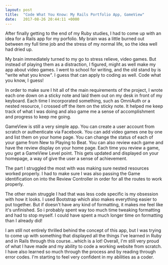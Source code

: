 ```yaml
---
layout: post
title:  "Code What You Know: My Rails Portfolio App, GameView"
date:   2017-08-26 20:44:11 +0000
---
```



After finally getting to the end of my Ruby studies, I had to come up with an idea for a Rails app for my porfolio. My brain was a little burned out between my full time job and the stress of my normal life, so the idea well had dried up.

My brain immediately turned to my go to stress relieve, video games. But instead of playing them as a distraction, I figured, might as well make my app about video games. I went to school for writing, and the old stand by is "write what you know". I guess that can apply to coding as well. Code what you know, I guess!

In order to make sure I hit all of the main requirements of the project, I wrote each one down on a sticky note and laid them out on my desk in front of my keyboard.  Each time I incorporated something, such as OmniAuth or a nested resource, I crossed off the item on the sticky note. It helped me keep track of what I was doing and also game me a sense of accomplishment and progress to keep me going.

GameView is still a very simple app. You can create a user account from scratch or authenticate via Facebook. You can add video games one by one and list them on your home page. You can change the status of each of your game from New to Playing to Beat. You can also review each game and have the review display on your home page. Each time you review a game, you get a GameView Level point. This gets updated and displayed on your homepage, a way of give the user a sense of achievement.

The part I struggled the most with was making sure nested resources worked properly. I had to make sure I was also passing the Game identification on into the Review Controller in order for all the routes to work properly.

The other main struggle I had that was less code specific is my obsession with how it looks. I used Bootstrap which also makes everything easier to put together. But if doesn't have any kind of formatting, it makes me feel like it's unfinished. So i probably spent way too much time tweaking formatting and had to stop myself. I could have spent a much longer time on formatting than I already did!

I am still not entirely thrilled behind the concept of this app, but I was trying to come up with something that displayed all the things I've learned in Ruby and in Rails through this course...which is a lot! Overall, I'm still very proud of what I have made and my ability to code a working website from scratch. I have also learned so much through the process and by reading through error codes. I'm starting to feel very confident in my abilities as a coder.
